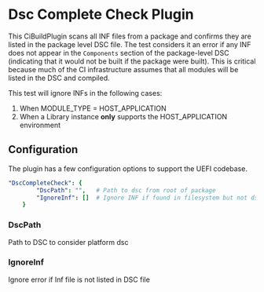 # Dsc Complete Check Plugin

This CiBuildPlugin scans all INF files from a package and confirms they are
listed in the package level DSC file. The test considers it an error if any INF
does not appear in the `Components` section of the package-level DSC (indicating
that it would not be built if the package were built). This is critical because
much of the CI infrastructure assumes that all modules will be listed in the DSC
and compiled.

This test will ignore INFs in the following cases:

1. When MODULE_TYPE = HOST_APPLICATION
2. When a Library instance **only** supports the HOST_APPLICATION environment

## Configuration

The plugin has a few configuration options to support the UEFI codebase.

``` yaml
"DscCompleteCheck": {
        "DscPath": "",   # Path to dsc from root of package
        "IgnoreInf": []  # Ignore INF if found in filesystem but not dsc
    }
```

### DscPath

Path to DSC to consider platform dsc

### IgnoreInf

Ignore error if Inf file is not listed in DSC file
